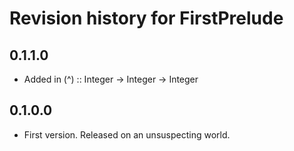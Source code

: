 # Revision history for FirstPrelude

## 0.1.1.0
* Added in (^) :: Integer -> Integer -> Integer

## 0.1.0.0

* First version. Released on an unsuspecting world.
